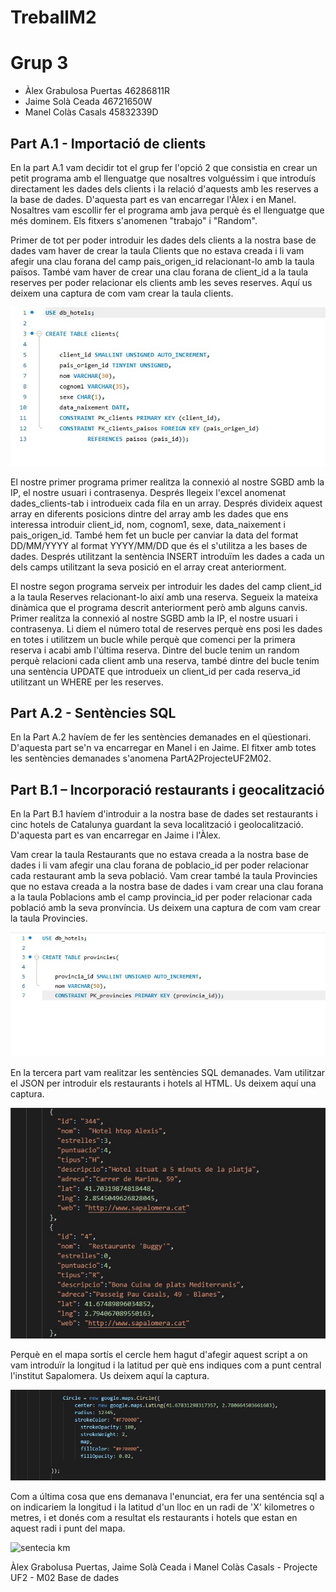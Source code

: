 # TreballM2
<h1>Grup 3</h1>
<ul>
	<li>Àlex Grabulosa Puertas 46286811R</li>
	<li>Jaime Solà Ceada 46721650W</li>
	<li>Manel Colàs Casals 45832339D</li>
</ul>

<h2>Part A.1 - Importació de clients</h2>

<p> En la part A.1 vam decidir tot el grup fer l'opció 2 que consistia en crear un petit programa amb el llenguatge que nosaltres volguéssim i que introduís directament les dades 
dels clients i la relació d'aquests amb les reserves a la base de dades. D'aquesta part es van encarregar l'Àlex i en Manel. Nosaltres vam escollir fer el programa amb java perquè és el llenguatge que més dominem. 
Els fitxers s'anomenen "trabajo" i "Random".</p>
<p>Primer de tot per poder introduir les dades dels clients a la nostra base de dades vam haver de crear la taula Clients que no estava creada i li vam afegir una clau forana
del camp pais_origen_id relacionant-lo amb la taula països. També vam haver de crear una clau forana de client_id a la taula reserves per poder relacionar els clients amb les seves reserves. 
Aquí us deixem una captura de com vam crear la taula clients.</p>

![alt text](https://github.com/jsola2/TreballM2/blob/master/Imatges%20Readme/Taula%20Clients.jpeg)

<p>El nostre primer programa primer realitza la connexió al nostre SGBD amb la IP, el nostre usuari i contrasenya. Després llegeix l'excel anomenat dades_clients-tab i introdueix cada fila en un array.
Després divideix aquest array en diferents posicions dintre del array amb les dades que ens interessa introduir client_id, nom, cognom1, sexe, data_naixement i pais_origen_id. També hem fet
un bucle per canviar la data del format DD/MM/YYYY al format YYYY/MM/DD que és el s'utilitza a les bases de dades. Després utilitzant la
sentència INSERT introduïm les dades a cada un dels camps utilitzant la seva posició en el array creat anteriorment.</p>

<p>El nostre segon programa serveix per introduir les dades del camp client_id a la taula Reserves relacionant-lo així amb una reserva. Segueix la mateixa dinàmica que el programa descrit anteriorment
però amb alguns canvis. Primer realitza la connexió al nostre SGBD amb la IP, el nostre usuari i contrasenya. Li diem el número total de reserves perquè ens posi les dades en totes i utilitzem un bucle while 
perquè que comenci per la primera reserva i acabi amb l'última reserva. Dintre del bucle tenim un random perquè relacioni cada client amb una reserva, també dintre del bucle tenim una sentència UPDATE que 
introdueix un client_id per cada reserva_id utilitzant un WHERE per les reserves.</p>

<h2>Part A.2 - Sentències SQL</h2>

<p>En la Part A.2 havíem de fer les sentències demanades en el qüestionari. D'aquesta part se'n va encarregar en Manel i en Jaime. El fitxer amb totes les sentències demanades s'anomena PartA2ProjecteUF2M02.</p>

<h2>Part B.1 – Incorporació restaurants i geocalització</h2>

<p>En la Part B.1 havíem d'introduir a la nostra base de dades set restaurants i cinc hotels de Catalunya guardant la seva localització i geolocalització. D'aquesta part es van encarregar en Jaime i l'Àlex.</p>
<p>Vam crear la taula Restaurants que no estava creada a la nostra base de dades i li vam afegir una clau forana de poblacio_id per poder relacionar cada restaurant amb la seva població. Vam crear també la taula Provincies que no estava creada a la nostra base de dades i vam crear una clau forana a la taula Poblacions amb el camp provincia_id per poder relacionar cada població amb la seva pronvíncia. Us deixem una captura de com vam crear la taula Provincies.</p>

![alt text](https://github.com/jsola2/TreballM2/blob/master/Imatges%20Readme/Taula%20Provincies.jpeg)

<p>En la tercera part vam realitzar les sentències SQL demanades. Vam utilitzar el JSON per introduir els restaurants i hotels al HTML. Us deixem aquí una captura.</p>

![alt text](https://github.com/jsola2/TreballM2/blob/master/Imatges%20Readme/Exemple%20JSON.jpeg)

<p>Perquè en el mapa sortís el cercle hem hagut d'afegir aquest script a on vam introduïr la longitud i la latitud per què ens indiques com a punt 
   central l'institut Sapalomera. Us deixem aquí la captura.</p>

![alt text](https://github.com/jsola2/TreballM2/blob/master/Imatges%20Readme/Circle.jpeg)

<p>Com a última cosa que ens demanava l'enunciat, era fer una senténcia sql a on indicariem la longitud i la latitud d'un lloc en un radi de 'X' kilometres o metres, i et
   donés com a resultat els restaurants i hotels que estan en aquest radi i punt del mapa.</p>
   
 ![sentecia km](https://user-images.githubusercontent.com/74617905/111913002-73de9480-8a6c-11eb-9d17-1e263f3e464b.png)
 
 <p>Àlex Grabolusa Puertas, Jaime Solà Ceada i Manel Colàs Casals - Projecte UF2 - M02 Base de dades</p>


